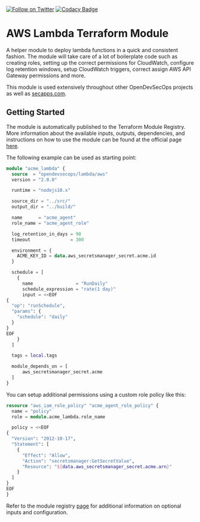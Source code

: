 [![Follow on Twitter](https://img.shields.io/twitter/follow/opendevsecops.svg?logo=twitter)](https://twitter.com/opendevsecops)
[![Codacy Badge](https://api.codacy.com/project/badge/Grade/d3cdea1d93de4f9791f92aec8306e6f8)](https://www.codacy.com/app/OpenDevSecOps/terraform-aws-lambda?utm_source=github.com&amp;utm_medium=referral&amp;utm_content=opendevsecops/terraform-aws-lambda&amp;utm_campaign=Badge_Grade)

# AWS Lambda Terraform Module

A helper module to deploy lambda functions in a quick and consistent fashion. The module will take care of a lot of boilerplate code such as creating roles, setting up the correct permissions for CloudWatch, configure log retention windows, setup CloudWatch triggers, correct assign AWS API Gateway permissions and more.

This module is used extensively throughout other OpenDevSecOps projects as well as [secapps.com](secapps.com).

## Getting Started

The module is automatically published to the Terraform Module Registry. More information about the available inputs, outputs, dependencies, and instructions on how to use the module can be found at the official page [here](https://registry.terraform.io/modules/opendevsecops/lambda).

The following example can be used as starting point:

```terraform
module "acme_lambda" {
  source  = "opendevsecops/lambda/aws"
  version = "2.0.0"

  runtime = "nodejs10.x"

  source_dir = "../src/"
  output_dir = "../build/"

  name      = "acme_agent"
  role_name = "acme_agent_role"

  log_retention_in_days = 90
  timeout               = 300

  environment = {
    ACME_KEY_ID = data.aws_secretsmanager_secret.acme.id
  }

  schedule = [
    {
      name                = "RunDaily"
      schedule_expression = "rate(1 day)"
      input = <<EOF
{
  "op": "runSchedule",
  "params": {
    "schedule": "daily"
  }
}
EOF
    }
  ]

  tags = local.tags

  module_depends_on = [
      aws_secretsmanager_secret.acme
  ]
}
```

You can setup additional permissions using a custom role policy like this:

```terraform
resource "aws_iam_role_policy" "acme_agent_role_policy" {
  name = "policy"
  role = module.acme_lambda.role_name

  policy = <<EOF
{
  "Version": "2012-10-17",
  "Statement": [
    {
      "Effect": "Allow",
      "Action": "secretsmanager:GetSecretValue",
      "Resource": "${data.aws_secretsmanager_secret.acme.arn}"
    }
  ]
}
EOF
}
```

Refer to the module registry [page](https://registry.terraform.io/modules/opendevsecops/lambda) for additional information on optional inputs and configuration.
